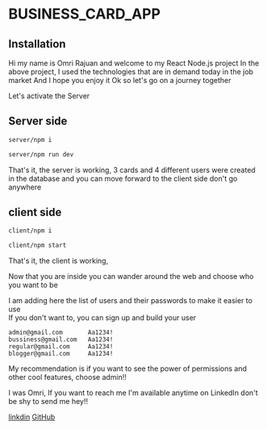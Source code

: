 # BUSINESS_CARD_APP


## Installation

Hi my name is Omri Rajuan and welcome to my React Node.js project
In the above project, I used the technologies that are in demand today in the job market
And I hope you enjoy it
Ok so let's go on a journey together

Let's activate the Server
## Server side
```bash
server/npm i
```
```bash
server/npm run dev

```
That's it, the server is working, 3 cards and 4 different users were created in the database and you can move forward to the client side
don't go anywhere

## client side
```bash
client/npm i
```

```bash
client/npm start
```
That's it, the client is working,

Now that you are inside you can wander around the web and choose who you want to be

I am adding here the list of users and their passwords to make it easier to use       
If you don't want to, you can sign up and build your user
```
admin@gmail.com       Aa1234!
bussiness@gmail.com   Aa1234!
regular@gmail.com     Aa1234!
blogger@gmail.com     Aa1234!
```
My recommendation is if you want to see the power of permissions and other cool features, choose admin!!

I was Omri,
If you want to reach me I'm available anytime on LinkedIn don't be shy to send me hey!!


[linkdin](https://www.linkedin.com/in/omri-rajuan/)
[GitHub](https://www.github.com/Omri93Rajuan)


